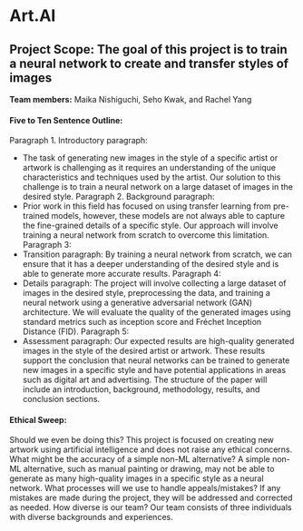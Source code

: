 # Art.AI

## Project Scope: The goal of this project is to train a neural network to create and transfer styles of images

**Team members:** Maika Nishiguchi, Seho Kwak, and Rachel Yang

#### Five to Ten Sentence Outline:
Paragraph 1. Introductory paragraph: 
- The task of generating new images in the style of a specific artist or artwork is challenging as it requires an understanding of the unique characteristics and techniques used by the artist. Our solution to this challenge is to train a neural network on a large dataset of images in the desired style.
Paragraph 2. Background paragraph: 
- Prior work in this field has focused on using transfer learning from pre-trained models, however, these models are not always able to capture the fine-grained details of a specific style. Our approach will involve training a neural network from scratch to overcome this limitation.
Paragraph 3: 
- Transition paragraph: By training a neural network from scratch, we can ensure that it has a deeper understanding of the desired style and is able to generate more accurate results.
Paragraph 4: 
- Details paragraph: The project will involve collecting a large dataset of images in the desired style, preprocessing the data, and training a neural network using a generative adversarial network (GAN) architecture. We will evaluate the quality of the generated images using standard metrics such as inception score and Fréchet Inception Distance (FID).
Paragraph 5: 
- Assessment paragraph: Our expected results are high-quality generated images in the style of the desired artist or artwork. These results support the conclusion that neural networks can be trained to generate new images in a specific style and have potential applications in areas such as digital art and advertising. The structure of the paper will include an introduction, background, methodology, results, and conclusion sections.

#### Ethical Sweep:
Should we even be doing this? This project is focused on creating new artwork using artificial intelligence and does not raise any ethical concerns.
What might be the accuracy of a simple non-ML alternative? A simple non-ML alternative, such as manual painting or drawing, may not be able to generate as many high-quality images in a specific style as a neural network.
What processes will we use to handle appeals/mistakes? If any mistakes are made during the project, they will be addressed and corrected as needed.
How diverse is our team? Our team consists of three individuals with diverse backgrounds and experiences.
